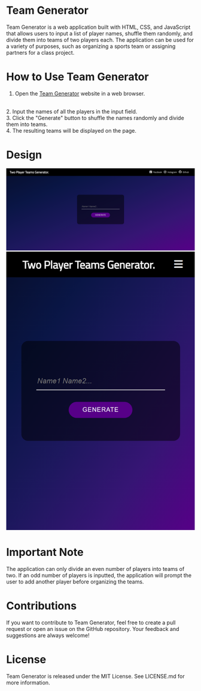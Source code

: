 # Team Generator
Team Generator is a web application built with HTML, CSS, and JavaScript that allows users to input a list of player names, shuffle them randomly, and divide them into teams of two players each. The application can be used for a variety of purposes, such as organizing a sports team or assigning partners for a class project.

# How to Use Team Generator
1. Open the [Team Generator](https://kriskoagm.github.io/two-player-team-generator/) website in a web browser.
<br/>
2. Input the names of all the players in the input field.
<br/>
3. Click the "Generate" button to shuffle the names randomly and divide them into teams.
<br/>
4. The resulting teams will be displayed on the page.

# Design
![](./design/desktop.png)
![](./design/mobile.png)

# Important Note
The application can only divide an even number of players into teams of two. If an odd number of players is inputted, the application will prompt the user to add another player before organizing the teams.

# Contributions
If you want to contribute to Team Generator, feel free to create a pull request or open an issue on the GitHub repository. Your feedback and suggestions are always welcome!

# License
Team Generator is released under the MIT License. See LICENSE.md for more information.
